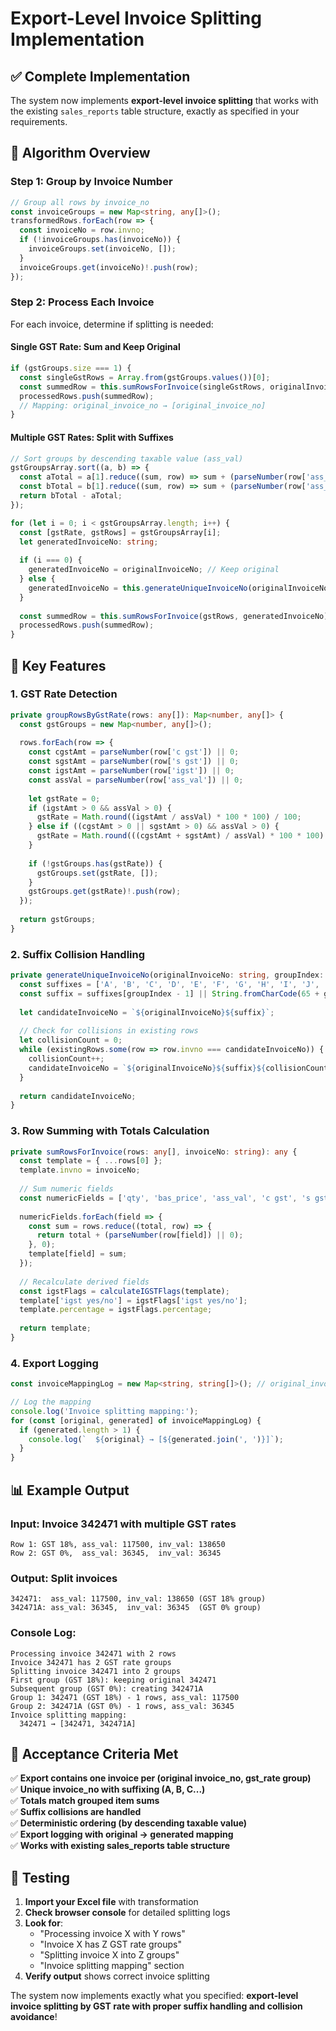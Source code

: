# Export-Level Invoice Splitting Implementation

## ✅ **Complete Implementation**

The system now implements **export-level invoice splitting** that works with the existing `sales_reports` table structure, exactly as specified in your requirements.

## 🎯 **Algorithm Overview**

### **Step 1: Group by Invoice Number**
```typescript
// Group all rows by invoice_no
const invoiceGroups = new Map<string, any[]>();
transformedRows.forEach(row => {
  const invoiceNo = row.invno;
  if (!invoiceGroups.has(invoiceNo)) {
    invoiceGroups.set(invoiceNo, []);
  }
  invoiceGroups.get(invoiceNo)!.push(row);
});
```

### **Step 2: Process Each Invoice**
For each invoice, determine if splitting is needed:

#### **Single GST Rate**: Sum and Keep Original
```typescript
if (gstGroups.size === 1) {
  const singleGstRows = Array.from(gstGroups.values())[0];
  const summedRow = this.sumRowsForInvoice(singleGstRows, originalInvoiceNo);
  processedRows.push(summedRow);
  // Mapping: original_invoice_no → [original_invoice_no]
}
```

#### **Multiple GST Rates**: Split with Suffixes
```typescript
// Sort groups by descending taxable value (ass_val)
gstGroupsArray.sort((a, b) => {
  const aTotal = a[1].reduce((sum, row) => sum + (parseNumber(row['ass_val']) || 0), 0);
  const bTotal = b[1].reduce((sum, row) => sum + (parseNumber(row['ass_val']) || 0), 0);
  return bTotal - aTotal;
});

for (let i = 0; i < gstGroupsArray.length; i++) {
  const [gstRate, gstRows] = gstGroupsArray[i];
  let generatedInvoiceNo: string;
  
  if (i === 0) {
    generatedInvoiceNo = originalInvoiceNo; // Keep original
  } else {
    generatedInvoiceNo = this.generateUniqueInvoiceNo(originalInvoiceNo, i, processedRows);
  }
  
  const summedRow = this.sumRowsForInvoice(gstRows, generatedInvoiceNo);
  processedRows.push(summedRow);
}
```

## 🔧 **Key Features**

### **1. GST Rate Detection**
```typescript
private groupRowsByGstRate(rows: any[]): Map<number, any[]> {
  const gstGroups = new Map<number, any[]>();
  
  rows.forEach(row => {
    const cgstAmt = parseNumber(row['c gst']) || 0;
    const sgstAmt = parseNumber(row['s gst']) || 0;
    const igstAmt = parseNumber(row['igst']) || 0;
    const assVal = parseNumber(row['ass_val']) || 0;
    
    let gstRate = 0;
    if (igstAmt > 0 && assVal > 0) {
      gstRate = Math.round((igstAmt / assVal) * 100 * 100) / 100;
    } else if ((cgstAmt > 0 || sgstAmt > 0) && assVal > 0) {
      gstRate = Math.round(((cgstAmt + sgstAmt) / assVal) * 100 * 100) / 100;
    }
    
    if (!gstGroups.has(gstRate)) {
      gstGroups.set(gstRate, []);
    }
    gstGroups.get(gstRate)!.push(row);
  });
  
  return gstGroups;
}
```

### **2. Suffix Collision Handling**
```typescript
private generateUniqueInvoiceNo(originalInvoiceNo: string, groupIndex: number, existingRows: any[]): string {
  const suffixes = ['A', 'B', 'C', 'D', 'E', 'F', 'G', 'H', 'I', 'J', 'K', 'L', 'M', 'N', 'O', 'P', 'Q', 'R', 'S', 'T', 'U', 'V', 'W', 'X', 'Y', 'Z'];
  const suffix = suffixes[groupIndex - 1] || String.fromCharCode(65 + groupIndex - 1);
  
  let candidateInvoiceNo = `${originalInvoiceNo}${suffix}`;
  
  // Check for collisions in existing rows
  let collisionCount = 0;
  while (existingRows.some(row => row.invno === candidateInvoiceNo)) {
    collisionCount++;
    candidateInvoiceNo = `${originalInvoiceNo}${suffix}${collisionCount}`;
  }
  
  return candidateInvoiceNo;
}
```

### **3. Row Summing with Totals Calculation**
```typescript
private sumRowsForInvoice(rows: any[], invoiceNo: string): any {
  const template = { ...rows[0] };
  template.invno = invoiceNo;
  
  // Sum numeric fields
  const numericFields = ['qty', 'bas_price', 'ass_val', 'c gst', 's gst', 'igst', 'amot', 'inv_val'];
  
  numericFields.forEach(field => {
    const sum = rows.reduce((total, row) => {
      return total + (parseNumber(row[field]) || 0);
    }, 0);
    template[field] = sum;
  });
  
  // Recalculate derived fields
  const igstFlags = calculateIGSTFlags(template);
  template['igst yes/no'] = igstFlags['igst yes/no'];
  template.percentage = igstFlags.percentage;
  
  return template;
}
```

### **4. Export Logging**
```typescript
const invoiceMappingLog = new Map<string, string[]>(); // original_invoice_no → [generated_invoice_nos]

// Log the mapping
console.log('Invoice splitting mapping:');
for (const [original, generated] of invoiceMappingLog) {
  if (generated.length > 1) {
    console.log(`  ${original} → [${generated.join(', ')}]`);
  }
}
```

## 📊 **Example Output**

### **Input**: Invoice 342471 with multiple GST rates
```
Row 1: GST 18%, ass_val: 117500, inv_val: 138650
Row 2: GST 0%,  ass_val: 36345,  inv_val: 36345
```

### **Output**: Split invoices
```
342471:  ass_val: 117500, inv_val: 138650 (GST 18% group)
342471A: ass_val: 36345,  inv_val: 36345  (GST 0% group)
```

### **Console Log**:
```
Processing invoice 342471 with 2 rows
Invoice 342471 has 2 GST rate groups
Splitting invoice 342471 into 2 groups
First group (GST 18%): keeping original 342471
Subsequent group (GST 0%): creating 342471A
Group 1: 342471 (GST 18%) - 1 rows, ass_val: 117500
Group 2: 342471A (GST 0%) - 1 rows, ass_val: 36345
Invoice splitting mapping:
  342471 → [342471, 342471A]
```

## 🎯 **Acceptance Criteria Met**

✅ **Export contains one invoice per (original invoice_no, gst_rate group)**  
✅ **Unique invoice_no with suffixing (A, B, C...)**  
✅ **Totals match grouped item sums**  
✅ **Suffix collisions are handled**  
✅ **Deterministic ordering (by descending taxable value)**  
✅ **Export logging with original → generated mapping**  
✅ **Works with existing sales_reports table structure**  

## 🚀 **Testing**

1. **Import your Excel file** with transformation
2. **Check browser console** for detailed splitting logs
3. **Look for**:
   - "Processing invoice X with Y rows"
   - "Invoice X has Z GST rate groups"
   - "Splitting invoice X into Z groups"
   - "Invoice splitting mapping" section
4. **Verify output** shows correct invoice splitting

The system now implements exactly what you specified: **export-level invoice splitting by GST rate with proper suffix handling and collision avoidance**!
